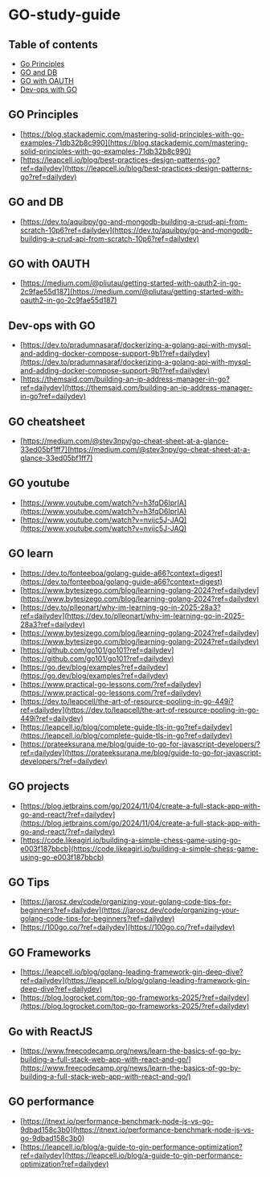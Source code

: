 # GO-study-guide

## Table of contents

- [Go Principles](#go-principles)
- [GO and DB](#go-and-db)
- [GO with OAUTH](#go-with-oauth)
- [Dev-ops with GO](#dev-ops-with-go)

## GO Principles
- [https://blog.stackademic.com/mastering-solid-principles-with-go-examples-71db32b8c990](https://blog.stackademic.com/mastering-solid-principles-with-go-examples-71db32b8c990)<br>
- [https://leapcell.io/blog/best-practices-design-patterns-go?ref=dailydev](https://leapcell.io/blog/best-practices-design-patterns-go?ref=dailydev)<br>

## GO and DB
- [https://dev.to/aquibpy/go-and-mongodb-building-a-crud-api-from-scratch-10p6?ref=dailydev](https://dev.to/aquibpy/go-and-mongodb-building-a-crud-api-from-scratch-10p6?ref=dailydev)<br>

## GO with OAUTH
- [https://medium.com/@pliutau/getting-started-with-oauth2-in-go-2c9fae55d187](https://medium.com/@pliutau/getting-started-with-oauth2-in-go-2c9fae55d187)<br>

## Dev-ops with GO
- [https://dev.to/pradumnasaraf/dockerizing-a-golang-api-with-mysql-and-adding-docker-compose-support-9b1?ref=dailydev](https://dev.to/pradumnasaraf/dockerizing-a-golang-api-with-mysql-and-adding-docker-compose-support-9b1?ref=dailydev)<br>
- [https://themsaid.com/building-an-ip-address-manager-in-go?ref=dailydev](https://themsaid.com/building-an-ip-address-manager-in-go?ref=dailydev)<br>

## GO cheatsheet 
- [https://medium.com/@stev3npy/go-cheat-sheet-at-a-glance-33ed05bf1ff7](https://medium.com/@stev3npy/go-cheat-sheet-at-a-glance-33ed05bf1ff7)<br>

## GO youtube
- [https://www.youtube.com/watch?v=h3fqD6IprIA](https://www.youtube.com/watch?v=h3fqD6IprIA)<br>
- [https://www.youtube.com/watch?v=nvijc5J-JAQ](https://www.youtube.com/watch?v=nvijc5J-JAQ)<br>

## GO learn
- [https://dev.to/fonteeboa/golang-guide-a66?context=digest](https://dev.to/fonteeboa/golang-guide-a66?context=digest)<br>
- [https://www.bytesizego.com/blog/learning-golang-2024?ref=dailydev](https://www.bytesizego.com/blog/learning-golang-2024?ref=dailydev)<br>
- [https://dev.to/plleonart/why-im-learning-go-in-2025-28a3?ref=dailydev](https://dev.to/plleonart/why-im-learning-go-in-2025-28a3?ref=dailydev)<br>
- [https://www.bytesizego.com/blog/learning-golang-2024?ref=dailydev](https://www.bytesizego.com/blog/learning-golang-2024?ref=dailydev)<br>
- [https://github.com/go101/go101?ref=dailydev](https://github.com/go101/go101?ref=dailydev)<br>
- [https://go.dev/blog/examples?ref=dailydev](https://go.dev/blog/examples?ref=dailydev)<br>
- [https://www.practical-go-lessons.com/?ref=dailydev](https://www.practical-go-lessons.com/?ref=dailydev)<br>
- [https://dev.to/leapcell/the-art-of-resource-pooling-in-go-449i?ref=dailydev](https://dev.to/leapcell/the-art-of-resource-pooling-in-go-449i?ref=dailydev)<br>
- [https://leapcell.io/blog/complete-guide-tls-in-go?ref=dailydev](https://leapcell.io/blog/complete-guide-tls-in-go?ref=dailydev)<br>
- [https://prateeksurana.me/blog/guide-to-go-for-javascript-developers/?ref=dailydev](https://prateeksurana.me/blog/guide-to-go-for-javascript-developers/?ref=dailydev)<br>

## GO projects
- [https://blog.jetbrains.com/go/2024/11/04/create-a-full-stack-app-with-go-and-react/?ref=dailydev](https://blog.jetbrains.com/go/2024/11/04/create-a-full-stack-app-with-go-and-react/?ref=dailydev)<br>
- [https://code.likeagirl.io/building-a-simple-chess-game-using-go-e003f187bbcb](https://code.likeagirl.io/building-a-simple-chess-game-using-go-e003f187bbcb)<br>

## GO Tips
- [https://jarosz.dev/code/organizing-your-golang-code-tips-for-beginners?ref=dailydev](https://jarosz.dev/code/organizing-your-golang-code-tips-for-beginners?ref=dailydev)<br>
- [https://100go.co/?ref=dailydev](https://100go.co/?ref=dailydev)<br>

## GO Frameworks
- [https://leapcell.io/blog/golang-leading-framework-gin-deep-dive?ref=dailydev](https://leapcell.io/blog/golang-leading-framework-gin-deep-dive?ref=dailydev)<br>
- [https://blog.logrocket.com/top-go-frameworks-2025/?ref=dailydev](https://blog.logrocket.com/top-go-frameworks-2025/?ref=dailydev)<br>

## Go with ReactJS
- [https://www.freecodecamp.org/news/learn-the-basics-of-go-by-building-a-full-stack-web-app-with-react-and-go/](https://www.freecodecamp.org/news/learn-the-basics-of-go-by-building-a-full-stack-web-app-with-react-and-go/)<br>

## GO performance
- [https://itnext.io/performance-benchmark-node-js-vs-go-9dbad158c3b0](https://itnext.io/performance-benchmark-node-js-vs-go-9dbad158c3b0)<br>
- [https://leapcell.io/blog/a-guide-to-gin-performance-optimization?ref=dailydev](https://leapcell.io/blog/a-guide-to-gin-performance-optimization?ref=dailydev)<br>
